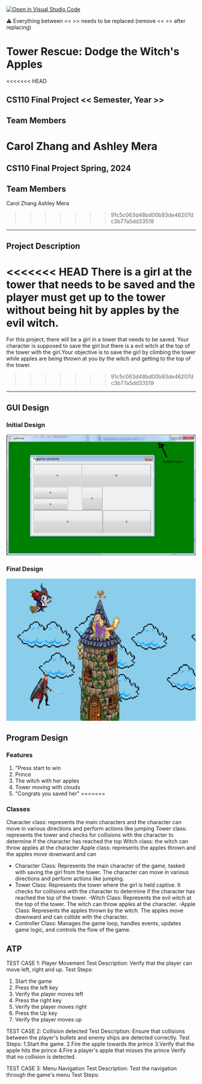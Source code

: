 [![Open in Visual Studio Code](https://classroom.github.com/assets/open-in-vscode-718a45dd9cf7e7f842a935f5ebbe5719a5e09af4491e668f4dbf3b35d5cca122.svg)](https://classroom.github.com/online_ide?assignment_repo_id=14913552&assignment_repo_type=AssignmentRepo)

:warning: Everything between << >> needs to be replaced (remove << >> after replacing)

# Tower Rescue: Dodge the Witch's Apples
<<<<<<< HEAD
## CS110 Final Project  << Semester, Year >>

## Team Members

Carol Zhang and Ashley Mera
=======
## CS110 Final Project   Spring, 2024 

## Team Members

Carol Zhang
Ashley Mera
>>>>>>> 91c5c063d48bd00b93de46207dc3b77a5dd33519

*** 

## Project Description

<<<<<<< HEAD
There is a girl at the tower that needs to be saved and the player must get up to the tower without being hit by apples by the evil witch. 
=======
For this project, there will be a girl in a tower that needs to be saved. Your character is supposed to save the girl but there is a evil witch at the top of the tower with the girl.Your objective is to save the girl by climbing the tower while apples are being thrown at you by the witch and getting to the top of the tower.
>>>>>>> 91c5c063d48bd00b93de46207dc3b77a5dd33519

***    

## GUI Design

### Initial Design

![initial gui](assets/gui.jpg)

### Final Design

![final gui](assets/finalgui.jpg)

## Program Design

### Features


1. "Press start to win
2. Prince
3. The witch with her apples
4. Tower moving with clouds
5. "Congrats you saved her"
=======

### Classes
Character class: represents the main characters and the character can move in various directions and perform actions like jumping 
Tower class: represents the tower and checks for collisions with the character to determine if the character has reached the top 
Witch class: the witch can throw apples at the character
Apple class: represents the apples thrown and the apples move downward and can 

- Character Class: Represents the main character of the game, tasked with saving the girl from the tower. The character can move in various directions and perform actions like jumping.
- Tower Class: Represents the tower where the girl is held captive. It checks for collisions with the character to determine if the character has reached the top of the tower.
-Witch Class: Represents the evil witch at the top of the tower. The witch can throw apples at the character.
-Apple Class: Represents the apples thrown by the witch. The apples move downward and can collide with the character.
- Controller Class: Manages the game loop, handles events, updates game logic, and controls the flow of the game.


## ATP
TEST CASE 1: Player Movement 
Test Description: Verify that the player can move left, right and up.
Test Steps:
1. Start the game
2. Press the left key
3. Verify the player moves left
4. Press the right key
5. Verify the player moves right
6. Press the Up key
7. Verify the player moves up

TEST CASE 2: Collision detected
Test Description: Ensure that collisions between the player's bullets and enemy ships are detected correctly.
Test Steps:
1.Start the game.
2.Fire the apple towards the prince
3.Verify that the apple hits the prince
4.Fire a player's apple that misses the prince
Verify that no collision is detected.

TEST CASE 3: Menu Navigation 
Test Description: Test the navigation through the game's menu 
Test Steps: